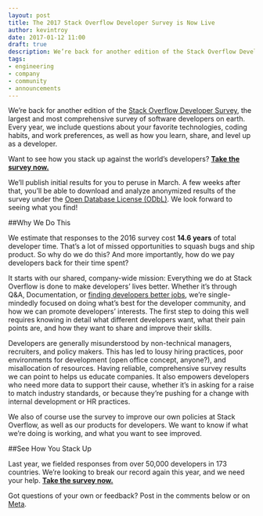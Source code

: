 ```yaml
---
layout: post
title: The 2017 Stack Overflow Developer Survey is Now Live
author: kevintroy
date: 2017-01-12 11:00
draft: true
description: We’re back for another edition of the Stack Overflow Developer Survey, the largest and most comprehensive survey of software developers on earth. Every year, we include questions about your favorite technologies, coding habits, and work preferences, as well as how you learn, share, and level up as a developer. 
tags: 
- engineering
- company
- community
- announcements
---
```

We’re back for another edition of the [Stack Overflow Developer Survey](https://www.surveymonkey.com/r/92SGNSF), the largest and most comprehensive survey of software developers on earth. Every year, we include questions about your favorite technologies, coding habits, and work preferences, as well as how you learn, share, and level up as a developer. 

Want to see how you stack up against the world’s developers? **[Take the survey now.](https://www.surveymonkey.com/r/92SGNSF)**

We’ll publish initial results for you to peruse in March. A few weeks after that, you’ll be able to download and analyze anonymized results of the survey under the [Open Database License (ODbL)](http://opendatacommons.org/licenses/odbl/1.0/). We look forward to seeing what you find!

##Why We Do This

We estimate that responses to the 2016 survey cost **14.6 years** of total developer time. That’s a lot of missed opportunities to squash bugs and ship product. So why do we do this? And more importantly, how do we pay developers back for their time spent?

It starts with our shared, company-wide mission: Everything we do at Stack Overflow is done to make developers’ lives better. Whether it’s through Q&A, Documentation, or [finding developers better jobs](http://stackoverflow.com/jobs), we’re single-mindedly focused on doing what’s best for the developer community, and how we can promote developers’ interests. The first step to doing this well requires knowing in detail what different developers want, what their pain points are, and how they want to share and improve their skills.

Developers are generally misunderstood by non-technical managers, recruiters, and policy makers. This has led to lousy hiring practices, poor environments for development (open office concept, anyone?), and misallocation of resources. Having reliable, comprehensive survey results we can point to helps us educate companies. It also empowers developers who need more data to support their cause, whether it’s in asking for a raise to match industry standards, or because they’re pushing for a change with internal development or HR practices.
 
We also of course use the survey to improve our own policies at Stack Overflow, as well as our products for developers. We want to know if what we’re doing is working, and what you want to see improved.

##See How You Stack Up

Last year, we fielded responses from over 50,000 developers in 173 countries. We’re looking to break our record again this year, and we need your help. **[Take the survey now.](https://www.surveymonkey.com/r/92SGNSF)**

Got questions of your own or feedback? Post in the comments below or on [Meta](http://meta.stackoverflow.com/).

